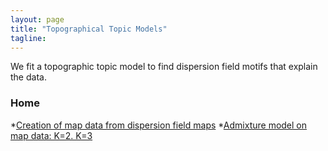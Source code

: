 ```yaml
---
layout: page
title: "Topographical Topic Models"
tagline:
---
```


We fit a topographic topic model to find dispersion field motifs that explain the data. 

### Home
  *[Creation of map data from dispersion field maps](project/R/create_mapdata.R)
  *[Admixture model on map data: K=2. K=3](project/src/standard_topic_model_maps.html)
